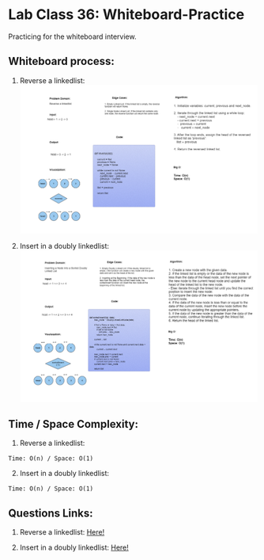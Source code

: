 # Lab Class 36: Whiteboard-Practice
Practicing for the whiteboard interview.

## Whiteboard process:

1. Reverse a linkedlist:
![Alt text](reverse.png)

2. Insert in a doubly linkedlist:
![Alt text](sortInsert.png)

## Time / Space Complexity:

1. Reverse a linkedlist:
```
Time: O(n) / Space: O(1)
```

2. Insert in a doubly linkedlist:
```
Time: O(n) / Space: O(1)
```

## Questions Links:

1. Reverse a linkedlist: [Here!](https://www.hackerrank.com/challenges/reverse-a-linked-list/problem?isFullScreen=true)

2. Insert in a doubly linkedlist: [Here!](https://www.hackerrank.com/challenges/insert-a-node-into-a-sorted-doubly-linked-list/problem?isFullScreen=true)

